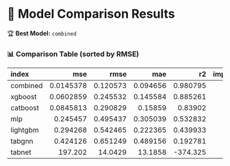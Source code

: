 # 🧪 Model Comparison Results

🏆 **Best Model:** `combined`  

### 📊 Comparison Table (sorted by RMSE)

| index    |         mse |      rmse |       mae |          r2 |   improvement |
|:---------|------------:|----------:|----------:|------------:|--------------:|
| combined |   0.0145378 |  0.120573 |  0.094656 |    0.980795 |      77.7732  |
| xgboost  |   0.0602859 |  0.245532 |  0.145584 |    0.885261 |      54.7378  |
| catboost |   0.0845813 |  0.290829 |  0.15859  |    0.83902  |      46.3876  |
| mlp      |   0.245457  |  0.495437 |  0.305039 |    0.532832 |       8.66936 |
| lightgbm |   0.294268  |  0.542465 |  0.222365 |    0.439933 |       0       |
| tabgnn   |   0.424126  |  0.651249 |  0.489156 |    0.192781 |     -20.0537  |
| tabnet   | 197.202     | 14.0429   | 13.1858   | -374.325    |   -2488.71    |